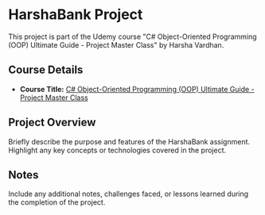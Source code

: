# HarshaBank Project

This project is part of the Udemy course "C# Object-Oriented Programming (OOP) Ultimate Guide - Project Master Class" by Harsha Vardhan.

## Course Details

- **Course Title:** [C# Object-Oriented Programming (OOP) Ultimate Guide - Project Master Class](https://www.udemy.com/course/c-sharp-oop-ultimate-guide-project-master-class/)

## Project Overview

Briefly describe the purpose and features of the HarshaBank assignment. Highlight any key concepts or technologies covered in the project.

## Notes

Include any additional notes, challenges faced, or lessons learned during the completion of the project.
